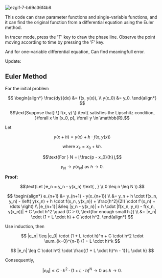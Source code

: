 ![ezgif-7-b69c36f4b8](https://github.com/HwiRyu/Euler_Method/assets/123755711/7baeb340-b509-424e-bb43-c8b5148bbded)

This code can draw parameter functions and single-variable functions, 
and it can find the original function from a differential equation using the Euler method. 

In tracer mode, press the 'T' key to draw the phase line. 
Observe the point moving according to time by pressing the 'F' key.

And for one-variable differential equation, Can find meaningfull error.

Update:


## Euler Method

For the initial problem

$$
\begin{align*}
\frac{dy}{dx} &= f(x, y(x)), \\
y(x_0) &= y_0.
\end{align*}
$$

$$\text{Suppose that} \( f(x, y) \) \text{ satisfies the Lipschitz condition, }\forall x \in [x_0, p], \forall y \in \mathbb{R}.$$

Let

$$
y(x+h) = y(x) + h \cdot f(x, y(x))
$$

$$\text{where } x_k = x_0 + kh.$$

$$\text{For } N = ⌊\frac{p - x_0}{h}⌋,$$

$$y_N \to y(x_N) \text{ as }h \to 0.$$

**Proof:**

$$\text{Let }e_n = y_n - y(x_n) \text{ , }  \( 0 \leq n \leq N \).$$

$$
\begin{align*}
e_{n+1} &= y_{n+1} - y(x_{n+1}) \\
&= y_n + h \cdot f(x_n, y_n) - \left( y(x_n) + h \cdot f(x_n, y(x_n)) + \frac{h^2}{2!} \cdot f'(x_n) + \dots \right) \\
|e_{n+1}| &\leq |y_n - y(x_n)| + h \cdot |f(x_n, y_n) - f(x_n, y(x_n))| + C \cdot h^2 \quad (C > 0, \text{for enough small h.}) \\
&= |e_n| \cdot (1 + L \cdot h) + C \cdot h^2.
\end{align*}
$$

Use induction, then

$$
|e_n| \leq |e_0| \cdot (1 + L \cdot h)^n + C \cdot h^2 \cdot \sum_{k=0}^{n-1} (1 + L \cdot h)^k
$$


$$
|e_n| \leq C \cdot h^2 \cdot \frac{(1 + L \cdot h)^n - 1}{L \cdot h}
$$

Consequently,

$$
|e_N| \leq C \cdot h^2 \cdot (1 + L \cdot h)^N \to 0 \text{ as } h \to 0.
$$
